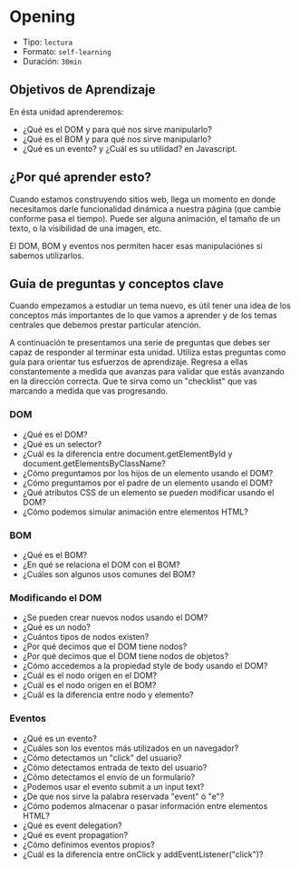 # Opening

- Tipo: `lectura`
- Formato: `self-learning`
- Duración: `30min`

## Objetivos de Aprendizaje

En ésta unidad aprenderemos:

- ¿Qué es el DOM y para qué nos sirve manipularlo?
- ¿Qué es el BOM y para qué nos sirve manipularlo?
- ¿Qué es un evento? y ¿Cuál es su utilidad? en Javascript.

## ¿Por qué aprender esto?

Cuando estamos construyendo sitios web, llega un momento en donde necesitamos
darle funcionalidad dinámica a nuestra página (que cambie conforme pasa el
tiempo). Puede ser alguna animación, el tamaño de un texto, o la visibilidad de
una imagen, etc.

El DOM, BOM y eventos nos permiten hacer esas manipulaciónes si sabemos
utilizarlos.

## Guía de preguntas y conceptos clave

Cuando empezamos a estudiar un tema nuevo, es útil tener una idea de los
conceptos más importantes de lo que vamos a aprender y de los temas centrales
que debemos prestar particular atención.

A continuación te presentamos una serie de preguntas que debes ser capaz de
responder al terminar esta unidad. Utiliza estas preguntas como guía para
orientar tus esfuerzos de aprendizaje. Regresa a ellas constantemente a medida
que avanzas para validar que estás avanzando en la dirección correcta. Que te
sirva como un "checklist" que vas marcando a medida que vas progresando.

### DOM

- ¿Qué es el DOM?
- ¿Qué es un selector?
- ¿Cuál es la diferencia entre document.getElementById y
  document.getElementsByClassName?
- ¿Cómo preguntamos por los hijos de un elemento usando el DOM?
- ¿Cómo preguntamos por el padre de un elemento usando el DOM?
- ¿Qué atributos CSS de un elemento se pueden modificar usando el DOM?
- ¿Cómo podemos simular animación entre elementos HTML?

### BOM

- ¿Qué es el BOM?
- ¿En qué se relaciona el DOM con el BOM?
- ¿Cuáles son algunos usos comunes del BOM?

### Modificando el DOM

- ¿Se pueden crear nuevos nodos usando el DOM?
- ¿Qué es un nodo?
- ¿Cuántos tipos de nodos existen?
- ¿Por qué decimos que el DOM tiene nodos?
- ¿Por qué decimos que el DOM tiene nodos de objetos?
- ¿Cómo accedemos a la propiedad style de body usando el DOM?
- ¿Cuál es el nodo origen en el DOM?
- ¿Cuál es el nodo origen en el BOM?
- ¿Cuál es la diferencia entre nodo y elemento?

### Eventos

- ¿Qué es un evento?
- ¿Cuáles son los eventos más utilizados en un navegador?
- ¿Cómo detectamos un "click" del usuario?
- ¿Cómo detectamos entrada de texto del usuario?
- ¿Cómo detectamos el envío de un formulario?
- ¿Podemos usar el evento submit a un input text?
- ¿De que nos sirve la palabra reservada "event" ó "e"?
- ¿Cómo podemos almacenar o pasar información entre elementos HTML?
- ¿Qué es event delegation?
- ¿Qué es event propagation?
- ¿Cómo definimos eventos propios?
- ¿Cuál es la diferencia entre onClick y addEventListener("click")?
